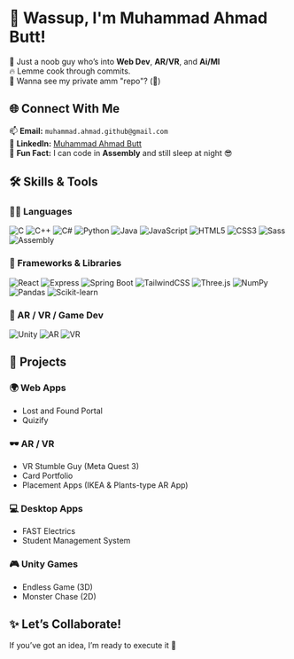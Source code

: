 # 👋 Wassup, I'm Muhammad Ahmad Butt!

🥤 Just a noob guy who’s into **Web Dev**, **AR/VR**, and **Ai/Ml**  
🔥 Lemme cook through commits.  
💭 Wanna see my private amm "repo"? (👀)

## 🌐 Connect With Me
📫 **Email:** `muhammad.ahmad.github@gmail.com`  
💼 **LinkedIn:** [Muhammad Ahmad Butt](https://www.linkedin.com/in/muhammad-ahmad-butt-0324b036a)  
🧠 **Fun Fact:** I can code in **Assembly** and still sleep at night 😎  

## 🛠️ Skills & Tools

### 👨‍💻 Languages
![C](https://img.shields.io/badge/C-A8B9CC?style=for-the-badge&logo=c&logoColor=white)
![C++](https://img.shields.io/badge/C++-00599C?style=for-the-badge&logo=cplusplus&logoColor=white)
![C#](https://img.shields.io/badge/C%23-239120?style=for-the-badge&logo=c-sharp&logoColor=white)
![Python](https://img.shields.io/badge/Python-3776AB?style=for-the-badge&logo=python&logoColor=white)
![Java](https://img.shields.io/badge/Java-ED8B00?style=for-the-badge&logo=java&logoColor=white)
![JavaScript](https://img.shields.io/badge/JavaScript-F7DF1E?style=for-the-badge&logo=javascript&logoColor=black)
![HTML5](https://img.shields.io/badge/HTML5-E34F26?style=for-the-badge&logo=html5&logoColor=white)
![CSS3](https://img.shields.io/badge/CSS3-1572B6?style=for-the-badge&logo=css3&logoColor=white)
![Sass](https://img.shields.io/badge/Sass-CC6699?style=for-the-badge&logo=sass&logoColor=white)
![Assembly](https://img.shields.io/badge/Assembly-007ACC?style=for-the-badge&logo=assembler&logoColor=white)

### 🧱 Frameworks & Libraries
![React](https://img.shields.io/badge/React-61DAFB?style=for-the-badge&logo=react&logoColor=black)
![Express](https://img.shields.io/badge/Express.js-404D59?style=for-the-badge)
![Spring Boot](https://img.shields.io/badge/Spring_Boot-6DB33F?style=for-the-badge&logo=spring-boot&logoColor=white)
![TailwindCSS](https://img.shields.io/badge/Tailwind_CSS-38B2AC?style=for-the-badge&logo=tailwind-css&logoColor=white)
![Three.js](https://img.shields.io/badge/Three.js-000000?style=for-the-badge&logo=three.js&logoColor=white)
![NumPy](https://img.shields.io/badge/NumPy-013243?style=for-the-badge&logo=numpy&logoColor=white)
![Pandas](https://img.shields.io/badge/Pandas-150458?style=for-the-badge&logo=pandas&logoColor=white)
![Scikit-learn](https://img.shields.io/badge/Scikit--learn-F7931E?style=for-the-badge&logo=scikit-learn&logoColor=white)

### 🧠 AR / VR / Game Dev
![Unity](https://img.shields.io/badge/Unity-100000?style=for-the-badge&logo=unity&logoColor=white)
![AR](https://img.shields.io/badge/Augmented_Reality-FF4081?style=for-the-badge)
![VR](https://img.shields.io/badge/Virtual_Reality-0A66C2?style=for-the-badge&logo=oculus&logoColor=white)

## 🚀 Projects

### 🌍 Web Apps
- Lost and Found Portal  
- Quizify  

### 🕶️ AR / VR
- VR Stumble Guy (Meta Quest 3)  
- Card Portfolio  
- Placement Apps (IKEA & Plants-type AR App)  

### 💻 Desktop Apps
- FAST Electrics  
- Student Management System  

### 🎮 Unity Games
- Endless Game (3D)  
- Monster Chase (2D)  

## ✨ Let’s Collaborate!
If you’ve got an idea, I’m ready to execute it 🚀  
